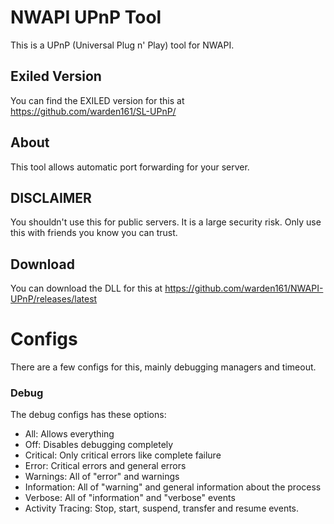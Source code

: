 # NWAPI UPnP Tool
This is a UPnP (Universal Plug n' Play) tool for NWAPI.

## Exiled Version
You can find the EXILED version for this at https://github.com/warden161/SL-UPnP/

## About
This tool allows automatic port forwarding for your server.

## DISCLAIMER
You shouldn't use this for public servers. It is a large security risk. Only use this with friends you know you can trust.

## Download
You can download the DLL for this at https://github.com/warden161/NWAPI-UPnP/releases/latest

# Configs
There are a few configs for this, mainly debugging managers and timeout.
### Debug
The debug configs has these options:

- All: Allows everything
- Off: Disables debugging completely
- Critical: Only critical errors like complete failure
- Error: Critical errors and general errors
- Warnings: All of "error" and warnings
- Information: All of "warning" and general information about the process
- Verbose: All of "information" and "verbose" events
- Activity Tracing: Stop, start, suspend, transfer and resume events.
